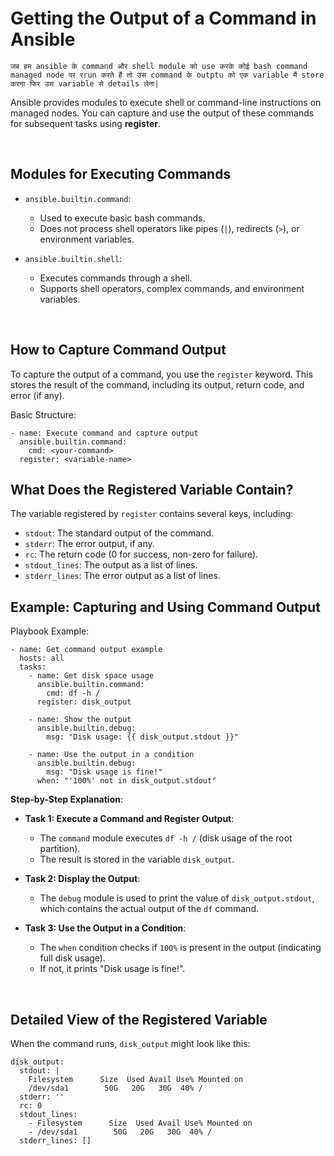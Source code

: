 # Getting the Output of a Command in Ansible

```जब हम ansible के command और shell module को use करके कोई bash command managed node पर रrun करते हैं तो उस command के outptu को एक variable मैं store करना फिर उस variable से details लेना|```


Ansible provides modules to execute shell or command-line instructions on managed nodes. You can capture and use the output of these commands for subsequent tasks using **register**.

<br>

## Modules for Executing Commands

- ```ansible.builtin.command```:
  - Used to execute basic bash commands.
  - Does not process shell operators like pipes (```|```), redirects (```>```), or environment variables.

- ```ansible.builtin.shell```:
  - Executes commands through a shell.
  - Supports shell operators, complex commands, and environment variables.

<br>

## How to Capture Command Output

To capture the output of a command, you use the ```register``` keyword. This stores the result of the command, including its output, return code, and error (if any).

Basic Structure:

```
- name: Execute command and capture output
  ansible.builtin.command:
    cmd: <your-command>
  register: <variable-name>
```

## What Does the Registered Variable Contain?

The variable registered by ```register``` contains several keys, including:
- ```stdout```: The standard output of the command.
- ```stderr```: The error output, if any.
- ```rc```: The return code (0 for success, non-zero for failure).
- ```stdout_lines```: The output as a list of lines.
- ```stderr_lines```: The error output as a list of lines.

## Example: Capturing and Using Command Output

Playbook Example:

```
- name: Get command output example
  hosts: all
  tasks:
    - name: Get disk space usage
      ansible.builtin.command:
        cmd: df -h /
      register: disk_output

    - name: Show the output
      ansible.builtin.debug:
        msg: "Disk usage: {{ disk_output.stdout }}"

    - name: Use the output in a condition
      ansible.builtin.debug:
        msg: "Disk usage is fine!"
      when: "'100%' not in disk_output.stdout"
```

**Step-by-Step Explanation**:

- **Task 1: Execute a Command and Register Output**:
  - The ```command``` module executes ```df -h /``` (disk usage of the root partition).
  - The result is stored in the variable ```disk_output```.
 
- **Task 2: Display the Output**:
  - The ```debug``` module is used to print the value of ```disk_output.stdout```, which contains the actual output of the ```df``` command.
 
- **Task 3: Use the Output in a Condition**:
  - The ```when``` condition checks if ```100%``` is present in the output (indicating full disk usage).
  - If not, it prints "Disk usage is fine!".
 
<br>

## Detailed View of the Registered Variable

When the command runs, ```disk_output``` might look like this:

```
disk_output:
  stdout: |
    Filesystem      Size  Used Avail Use% Mounted on
    /dev/sda1        50G   20G   30G  40% /
  stderr: ''
  rc: 0
  stdout_lines:
    - Filesystem      Size  Used Avail Use% Mounted on
    - /dev/sda1        50G   20G   30G  40% /
  stderr_lines: []

```
